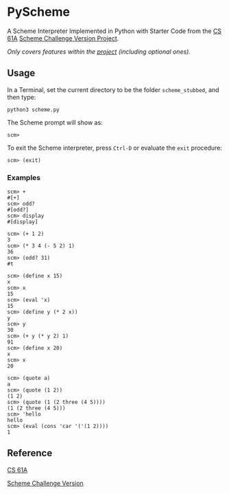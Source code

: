 # PyScheme
A Scheme Interpreter Implemented in Python with Starter Code from the [CS 61A](https://cs61a.org/) [Scheme Challenge Version Project](https://inst.eecs.berkeley.edu/~cs61a/fa20/proj/scheme_stubbed/).

_Only covers features within the [project](https://inst.eecs.berkeley.edu/~cs61a/fa20/proj/scheme_stubbed/) (including optional ones)._

## Usage
In a Terminal, set the current directory to be the folder ```scheme_stubbed```, and then type:
```
python3 scheme.py
```
The Scheme prompt will show as:
```
scm> 
```
To exit the Scheme interpreter, press ```Ctrl-D``` or evaluate the ```exit``` procedure:
```
scm> (exit)
```
### Examples
```
scm> +
#[+]
scm> odd?
#[odd?]
scm> display
#[display]

scm> (+ 1 2)
3
scm> (* 3 4 (- 5 2) 1)
36
scm> (odd? 31)
#t

scm> (define x 15)
x
scm> x
15
scm> (eval 'x)
15
scm> (define y (* 2 x))
y
scm> y
30
scm> (+ y (* y 2) 1)
91
scm> (define x 20)
x
scm> x
20

scm> (quote a)
a
scm> (quote (1 2))
(1 2)
scm> (quote (1 (2 three (4 5))))
(1 (2 three (4 5)))
scm> 'hello
hello
scm> (eval (cons 'car '('(1 2))))
1
```
## Reference
[CS 61A](https://cs61a.org/)

[Scheme Challenge Version](https://inst.eecs.berkeley.edu/~cs61a/fa20/proj/scheme_stubbed/)
